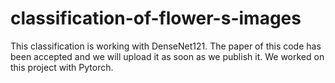 # classification-of-flower-s-images

This classification is working with DenseNet121. The paper of this code has been accepted and we will  upload it as soon as we publish it. We worked on this project with Pytorch.
